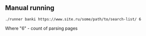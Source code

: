 ## Manual running
```
./runner banki https://www.site.ru/some/path/to/search-list/ 6
```
Where "6" - count of parsing pages
